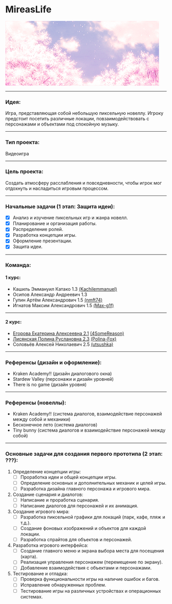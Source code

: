 # MireasLife
![](https://github.com/4SomeReason/MireasLife/blob/main/sakura.gif)
___
### Идея: 
Игра, представляющая собой небольшую пиксельную новеллу. Игроку предстоит посетить различные локации, повзаимодействовать с персонажами и объектами под спокойную музыку.
___
### Тип проекта: 
Видеоигра
___
### Цель проекта: 
Создать атмосферу расслабления и повседневности, чтобы игрок мог отдохнуть и насладиться игровым процессом.
___
### Начальные задачи (1 этап: Защита идеи):
* [x] Анализ и изучение пиксельных игр и жанра новелл.
* [x] Планирование и организация работы.
* [x] Распределение ролей.
* [x] Разработка концепции игры.
* [x] Оформление презентации.
* [X] Защита идеи.

___
### Команда: 
#### 1 курс:
* Кашиль Эммануил Катако 1.3 [(Kachilemmanuel)](https://github.com/kachilemmanuel)
* Осипов Александр Андреевич 1.3
* Гулин Артём Александрович 1.5 [(nmft74)](https://github.com/nmft74)
* Игнатов Максим Александрович 1.5 [(Max-g1f)](https://github.com/Max-g1f)
___
#### 2 курс:
* [Егорова Екатерина Алексеевна 2.1](https://t.me/timeissweet) [(4SomeReason)](https://github.com/4SomeReason)
* [Лисянская Полина Руслановна 2.3](t.me/Fox_Without_Tails) [(Polina-Fox)](https://github.com/Polina-Fox)
* Соловьёв Алексей Николаевич 2.5 [(utsushka)](https://github.com/utsushka)

___
### Референсы (дизайн и оформление): 
* Kraken Academy!! (дизайн диалогового окна)
* Stardew Valley (персонажи и дизайн уровней)
* There is no game (дизайн уровня)
___
### Референсы (новеллы): 
* Kraken Academy!! (система диалогов, взаимодействие персонажей между собой и механики)
* Бесконечное лето (система диалогов)
* Tiny bunny (система диалогов и взаимодействие персонажей между собой)
___
### Основные задачи для создания первого прототипа (2 этап: ???):
1. Определение концепции игры: 
   - [ ] Проработка идеи и общей концепции игры. 
   - [ ] Определение основных и дополнительных механик и целей игры. 
   - [ ] Разработка дизайна главного персонажа и игрового мира. 

2. Создание сценария и диалогов: 
   - [ ] Написание и проработка сценария.
   - [ ] Написание диалогов для персонажей и их анимация. 

3. Создание игрового мира: 
   - [ ] Разработка пиксельной графики для локаций (парк, кафе, пляж и т.д.). 
   - [ ] Создание фоновых изображений и объектов для каждой локации. 
   - [ ] Разработка спрайтов для объектов и персонажей. 

4. Разработка игрового интерфейса: 
   - [ ] Создание главного меню и экрана выбора места для посещения (карта). 
   - [ ] Реализация управления персонажем (перемещение по экрану). 
   - [ ] Добавление взаимодействия с объектами и персонажами. 

5. Тестирование и отладка: 
   - [ ] Проверка функциональности игры на наличие ошибок и багов. 
   - [ ] Исправление обнаруженных проблем. 
   - [ ] Тестирование игры на различных устройствах и операционных системах.
